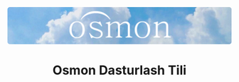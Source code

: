 ![Osmon's Hero Image](./profile/banners.png)

<p align="center"><h1 align="center">Osmon Dasturlash Tili</h1></p>